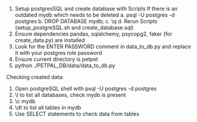 1. Setup postgresSQL and create database with Scripts
    If there is an outdated mydb which needs to be deleted
    a. psql -U postgres -d postgres
    b. DROP DATABASE mydb;
    c. \q
    d. Rerun Scripts (setup_postgreSQL.sh and create_database.sql)
2. Ensure dependencies pandas, sqlalchemy, psycopg2, faker (for create_data.py) are installed
3. Look for the ENTER PASSWORD comment in data_to_db.py and replace it with your postgres role password
4. Ensure current directory is petpet
5. python ./PETPAL_DB/data/data_to_db.py

Checking created data:

1. Open postgreSQL shell with psql -U postgres -d postgres
2. \l to list all databases, check mydb is present
3. \c mydb
4. \dt to list all tables in mydb
5. Use SELECT statements to check data from tables 
